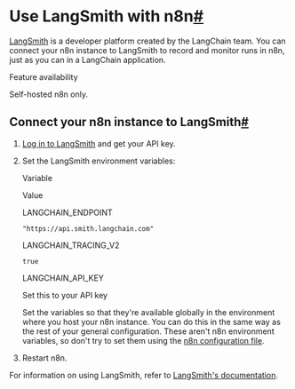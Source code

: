 [](https://github.com/n8n-io/n8n-docs/edit/main/docs/advanced-ai/langchain/langsmith.md "Edit this page")

# Use LangSmith with n8n[#](#use-langsmith-with-n8n "Permanent link")

[LangSmith](https://www.langchain.com/langsmith) is a developer platform created by the LangChain team. You can connect your n8n instance to LangSmith to record and monitor runs in n8n, just as you can in a LangChain application.

Feature availability

Self-hosted n8n only.

## Connect your n8n instance to LangSmith[#](#connect-your-n8n-instance-to-langsmith "Permanent link")

1.  [Log in to LangSmith](https://smith.langchain.com/settings) and get your API key.
2.  Set the LangSmith environment variables:
    
    Variable
    
    Value
    
    LANGCHAIN\_ENDPOINT
    
    `"https://api.smith.langchain.com"`
    
    LANGCHAIN\_TRACING\_V2
    
    `true`
    
    LANGCHAIN\_API\_KEY
    
    Set this to your API key
    
    Set the variables so that they're available globally in the environment where you host your n8n instance. You can do this in the same way as the rest of your general configuration. These aren't n8n environment variables, so don't try to set them using the [n8n configuration file](../../../hosting/configuration/configuration-methods/#set-environment-variables-using-a-file).
    
3.  Restart n8n.
    

For information on using LangSmith, refer to [LangSmith's documentation](https://docs.smith.langchain.com/).